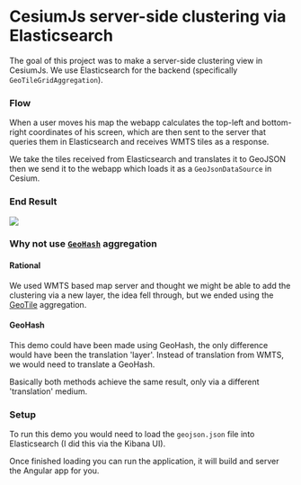 # CesiumJs server-side clustering via Elasticsearch

The goal of this project was to make a server-side clustering view in CesiumJs.
We use Elasticsearch for the backend (specifically `GeoTileGridAggregation`).

### Flow
When a user moves his map the webapp calculates the top-left and bottom-right coordinates of his screen,
which are then sent to the server that queries them in Elasticsearch and receives WMTS tiles as a response.

We take the tiles received from Elasticsearch and translates it to GeoJSON then we send it to the webapp which loads it as a `GeoJsonDataSource` in Cesium. 

### End Result
![](https://i.imgur.com/4bZHntV.png)

### Why not use [`GeoHash`](https://www.elastic.co/guide/en/elasticsearch/reference/current/search-aggregations-bucket-geohashgrid-aggregation.html) aggregation

#### Rational
We used WMTS based map server and thought we might be able to add the clustering via a new layer, the idea fell through,
but we ended using the [GeoTile](https://www.elastic.co/guide/en/elasticsearch/reference/current/search-aggregations-bucket-geotilegrid-aggregation.html) aggregation.

#### GeoHash
This demo could have been made using GeoHash, the only difference would have been the translation 'layer'.
Instead of translation from WMTS, we would need to translate a GeoHash.

Basically both methods achieve the same result, only via a different 'translation' medium.

### Setup
To run this demo you would need to load the `geojson.json` file into Elasticsearch (I did this via the Kibana UI).

Once finished loading you can run the application, it will build and server the Angular app for you.